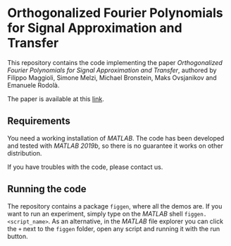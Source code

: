 # Orthogonalized Fourier Polynomials for Signal Approximation and Transfer
This repository contains the code implementing the paper *Orthogonalized Fourier Polynomials for Signal Approximation and Transfer*, authored by Filippo Maggioli, Simone Melzi, Michael Bronstein, Maks Ovsjanikov and Emanuele Rodolà.  

The paper is available at this [link](https://onlinelibrary.wiley.com/doi/full/10.1111/cgf.142645).  

## Requirements
You need a working installation of *MATLAB*. The code has been developed and tested with *MATLAB 2019b*, so there is no guarantee it works on other distribution.  

If you have troubles with the code, please contact us.

## Running the code
The repository contains a package `figgen`, where all the demos are. If you want to run an experiment, simply type on the *MATLAB* shell `figgen.<script_name>`. As an alternative, in the *MATLAB* file explorer you can click the `+` next to the `figgen` folder, open any script and running it with the run button.
